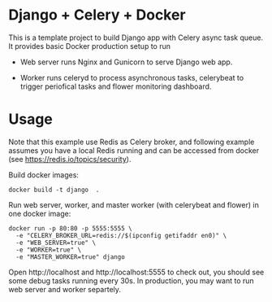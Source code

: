 # Django + Celery + Docker

This is a template project to build Django app with Celery async task queue. It provides basic Docker production setup to run

- Web server runs Nginx and Gunicorn to serve Django web app.

- Worker runs celeryd to process asynchronous tasks, celerybeat to trigger periofical tasks and flower monitoring dashboard.


# Usage

Note that this example use Redis as Celery broker, and following example assumes you have a local Redis running and can be accessed from docker (see https://redis.io/topics/security).

Build docker images:
```
docker build -t django  .
```

Run web server, worker, and master worker (with celerybeat and flower) in one docker image:
```
docker run -p 80:80 -p 5555:5555 \
  -e "CELERY_BROKER_URL=redis://$(ipconfig getifaddr en0)" \
  -e "WEB_SERVER=true" \
  -e "WORKER=true" \
  -e "MASTER_WORKER=true" django
```

Open http://localhost and http://localhost:5555 to check out, you should see some debug tasks running every 30s. In production, you may want to run web server and worker separtely.
